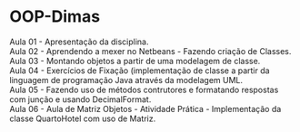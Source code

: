 # OOP-Dimas
Aula 01 - Apresentação da disciplina.<br />
Aula 02 - Aprendendo a mexer no Netbeans - Fazendo criação de Classes.<br />
Aula 03 - Montando objetos a partir de uma modelagem de classe.<br />
Aula 04 - Exercícios de Fixação (implementação de classe a partir da linguagem de programação Java através da modelagem UML.<br />
Aula 05 - Fazendo uso de métodos contrutores e formatando respostas com junção e usando DecimalFormat.<br />
Aula 06 - Aula de Matriz Objetos - Atividade Prática - Implementação da classe QuartoHotel com uso de Matriz.